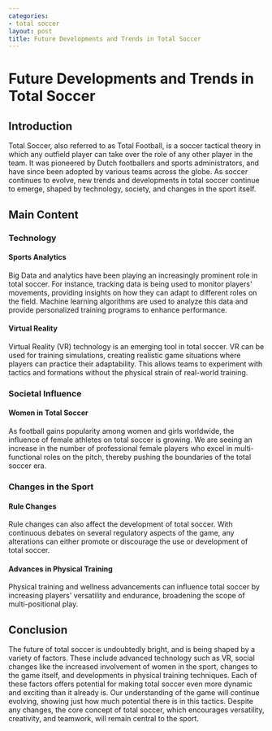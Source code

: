 ```yaml
---
categories:
- total soccer
layout: post
title: Future Developments and Trends in Total Soccer
---
```


# Future Developments and Trends in Total Soccer

## Introduction
Total Soccer, also referred to as Total Football, is a soccer tactical theory in which any outfield player can take over the role of any other player in the team. It was pioneered by Dutch footballers and sports administrators, and have since been adopted by various teams across the globe. As soccer continues to evolve, new trends and developments in total soccer continue to emerge, shaped by technology, society, and changes in the sport itself. 

## Main Content

### Technology

#### Sports Analytics

Big Data and analytics have been playing an increasingly prominent role in total soccer. For instance, tracking data is being used to monitor players' movements, providing insights on how they can adapt to different roles on the field. Machine learning algorithms are used to analyze this data and provide personalized training programs to enhance performance. 

#### Virtual Reality

Virtual Reality (VR) technology is an emerging tool in total soccer. VR can be used for training simulations, creating realistic game situations where players can practice their adaptability. This allows teams to experiment with tactics and formations without the physical strain of real-world training.

### Societal Influence

#### Women in Total Soccer 

As football gains popularity among women and girls worldwide, the influence of female athletes on total soccer is growing. We are seeing an increase in the number of professional female players who excel in multi-functional roles on the pitch, thereby pushing the boundaries of the total soccer era.

### Changes in the Sport

#### Rule Changes

Rule changes can also affect the development of total soccer. With continuous debates on several regulatory aspects of the game, any alterations can either promote or discourage the use or development of total soccer.

#### Advances in Physical Training

Physical training and wellness advancements can influence total soccer by increasing players' versatility and endurance, broadening the scope of multi-positional play.

## Conclusion

The future of total soccer is undoubtedly bright, and is being shaped by a variety of factors. These include advanced technology such as VR, social changes like the increased involvement of women in the sport, changes to the game itself, and developments in physical training techniques. Each of these factors offers potential for making total soccer even more dynamic and exciting than it already is. Our understanding of the game will continue evolving, showing just how much potential there is in this tactics. Despite any changes, the core concept of total soccer, which encourages versatility, creativity, and teamwork, will remain central to the sport.